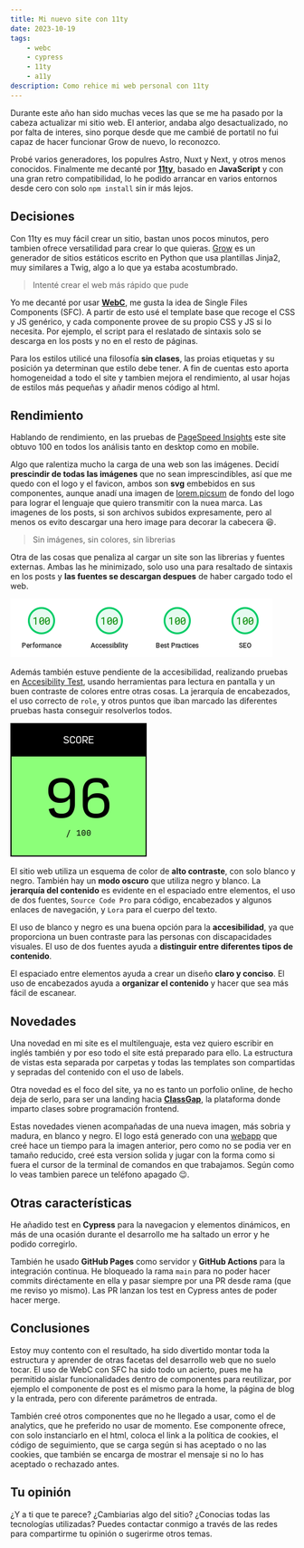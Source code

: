 ```yaml
---
title: Mi nuevo site con 11ty
date: 2023-10-19
tags:
    - webc
    - cypress
    - 11ty
    - a11y
description: Como rehice mi web personal con 11ty
---
```


Durante este año han sido muchas veces las que se me ha pasado por la cabeza actualizar mi sitio web. El anterior, andaba algo desactualizado, no por falta de interes, sino porque desde que me cambié de portatil no fui capaz de hacer funcionar Grow de nuevo, lo reconozco.

Probé varios generadores, los populres Astro, Nuxt y Next, y otros menos conocidos. Finalmente me decanté por **[11ty](//11ty.dev)**, basado en **JavaScript** y con una gran retro compatibilidad, lo he podido arrancar en varios entornos desde cero con solo `npm install` sin ir más lejos.

## Decisiones

Con 11ty es muy fácil crear un sitio, bastan unos pocos minutos, pero tambien ofrece versatilidad para crear lo que quieras. [Grow](//grow.io/) es un generador de sitios estáticos escrito en Python que usa plantillas Jinja2, muy similares a Twig, algo a lo que ya estaba acostumbrado.

> Intenté crear el web más rápido que pude

Yo me decanté por usar **[WebC](https://www.11ty.dev/docs/languages/webc/)**, me gusta la idea de Single Files Components (SFC). A partir de esto usé el template base que recoge el CSS y JS genérico, y cada componente provee de su propio CSS y JS si lo necesita. Por ejemplo, el script para el reslatado de sintaxis solo se descarga en los posts y no en el resto de páginas.

Para los estilos utilicé una filosofía **sin clases**, las proias etiquetas y su posición ya determinan que estilo debe tener. A fin de cuentas esto aporta homogeneidad a todo el site y tambien mejora el rendimiento, al usar hojas de estilos más pequeñas y añadir menos código al html.

## Rendimiento

Hablando de rendimiento, en las pruebas de [PageSpeed Insights](//pagespeed.web.dev/analysis/https-tomascornelles-com/zevwfnslac?form_factor=mobile) este site obtuvo 100 en todos los análisis tanto en desktop como en mobile.

Algo que ralentiza mucho la carga de una web son las imágenes. Decidí **prescindir de todas las imágenes** que no sean imprescindibles, así que me quedo con el logo y el favicon, ambos son **svg** embebidos en sus componentes, aunque anadí una imagen de [lorem.picsum](//picsum.photos) de fondo del logo para lograr el lenguaje que quiero transmitir con la nuea marca. Las imagenes de los posts, si son archivos subidos expresamente, pero al menos os evito descargar una hero image para decorar la cabecera 😆.

> Sin imágenes, sin colores, sin librerias

Otra de las cosas que penaliza al cargar un site son las librerias y fuentes externas. Ambas las he minimizado, solo uso una para resaltado de sintaxis en los posts y **las fuentes se descargan despues** de haber cargado todo el web.

![Resultados de PageSpeed Insights](./PageSpeedInsights.png)

Además también estuve pendiente de la accesibilidad, realizando pruebas en [Accesibility Test](//accessibilitytest.org/results/h926oKgJI3-d), usando herramientas para lectura en pantalla y un buen contraste de colores entre otras cosas. La jerarquía de encabezados, el uso correcto de `role`, y otros puntos que iban marcado las diferentes pruebas hasta conseguir resolverlos todos.

![Resultados de Accesibility Test](./AccesibilityTest.png)

El sitio web utiliza un esquema de color de **alto contraste**, con solo blanco y negro. También hay un **modo oscuro** que utiliza negro y blanco. La **jerarquía del contenido** es evidente en el espaciado entre elementos, el uso de dos fuentes, `Source Code Pro` para código, encabezados y algunos enlaces de navegación, y `Lora` para el cuerpo del texto.

El uso de blanco y negro es una buena opción para la **accesibilidad**, ya que proporciona un buen contraste para las personas con discapacidades visuales. El uso de dos fuentes ayuda a **distinguir entre diferentes tipos de contenido**.

El espaciado entre elementos ayuda a crear un diseño **claro y conciso**. El uso de encabezados ayuda a **organizar el contenido** y hacer que sea más fácil de escanear.

## Novedades

Una novedad en mi site es el multilenguaje, esta vez quiero escribir en inglés también y por eso todo el site está preparado para ello. La estructura de vistas esta separada por carpetas y todas las templates son compartidas y sepradas del contenido con el uso de labels.

Otra novedad es el foco del site, ya no es tanto un porfolio online, de hecho deja de serlo, para ser una landing hacia **[ClassGap](https://www.classgap.com/me/tomas-cornelles)**, la plataforma donde imparto clases sobre programación frontend. 

Estas novedades vienen acompañadas de una nueva imagen, más sobria y madura, en blanco y negro. El logo está generado con una [webapp](//apps.tomascornelles.com/inkan/) que creé hace un tiempo para la imagen anterior, pero como no se podia ver en tamaño reducido, creé esta version solida y jugar con la forma como si fuera el cursor de la terminal de comandos en que trabajamos. Según como lo veas tambien parece un teléfono apagado 😉.

## Otras características

He añadido test en **Cypress** para la navegacion y elementos dinámicos, en más de una ocasión durante el desarrollo me ha saltado un error y he podido corregirlo.

También he usado **GitHub Pages** como servidor y **GitHub Actions** para la integración continua. He bloqueado la rama `main` para no poder hacer commits diréctamente en ella y pasar siempre por una PR desde rama (que me reviso yo mismo). Las PR lanzan los test en Cypress antes de poder hacer merge.

## Conclusiones

Estoy muy contento con el resultado, ha sido divertido montar toda la estructura y aprender de otras facetas del desarrollo web que no suelo tocar. El uso de WebC con SFC ha sido todo un acierto, pues me ha permitido aislar funcionalidades dentro de componentes para reutilizar, por ejemplo el componente de post es el mismo para la home, la página de blog y la entrada, pero con diferente parámetros de entrada.

También creé otros componentes que no he llegado a usar, como el de analytics, que he preferido no usar de momento. Ese componente ofrece, con solo instanciarlo en el html, coloca el link a la política de cookies, el código de seguimiento, que se carga según si has aceptado o no las cookies, que también se encarga de mostrar el mensaje si no lo has aceptado o rechazado antes.

## Tu opinión

¿Y a ti que te parece? ¿Cambiarias algo del sitio? ¿Conocias todas las tecnologías utilizadas? Puedes contactar conmigo a través de las redes para compartirme tu opinión o sugerirme otros temas.
